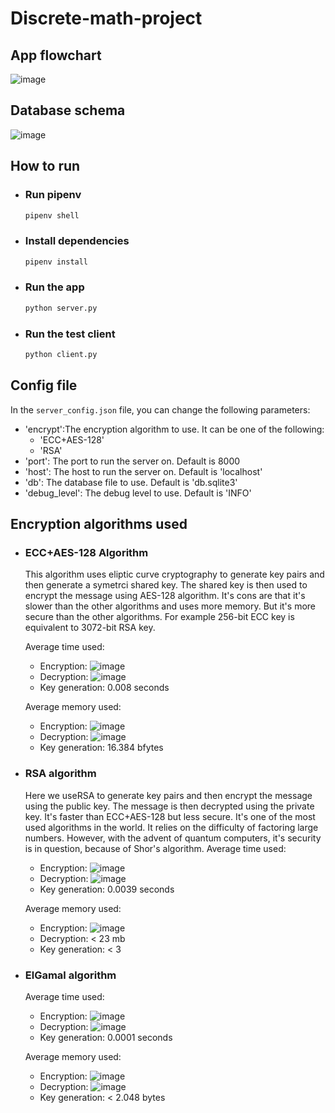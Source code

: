 # Discrete-math-project
## App flowchart
![image](imgs/app_flowchart.png)

## Database schema
![image](imgs/db_diagram.png)

## How to run
- ### Run pipenv
    ```bash
    pipenv shell
    ```
- ### Install dependencies
    ```bash
    pipenv install
    ```
- ### Run the app
    ```bash
    python server.py
    ```
- ### Run the test client
    ```bash
    python client.py
    ```

## Config file
In the `server_config.json` file, you can change the following parameters:
- 'encrypt':The encryption algorithm to use. It can be one of the following:
    - 'ECC+AES-128'
    - 'RSA'
- 'port': The port to run the server on. Default is 8000
- 'host': The host to run the server on. Default is 'localhost'
- 'db': The database file to use. Default is 'db.sqlite3'
- 'debug_level': The debug level to use. Default is 'INFO'


## Encryption algorithms used
- ### ECC+AES-128 Algorithm
    This algorithm uses eliptic curve cryptography to generate key pairs and then generate a symetrci shared key. The shared key is then used to encrypt the message using AES-128 algorithm.
    It's cons are that it's slower than the other algorithms and uses more memory. But it's more secure than the other algorithms.
    For example 256-bit ECC key is equivalent to 3072-bit RSA key.

    Average time used:
    - Encryption: ![image](imgs/ECC_enc_time.png)
    - Decryption: ![image](imgs/ECC_dec_time.png)
    - Key generation: 0.008 seconds

    Average memory used:
    - Encryption: ![image](imgs/ECC_enc_memory.png)
    - Decryption: ![image](imgs/ECC_dec_memory.png)
    - Key generation: 16.384 bfytes
- ### RSA algorithm
    Here we useRSA to generate key pairs and then encrypt the message using the public key. The message is then decrypted using the private key. It's faster than ECC+AES-128 but less secure.
    It's one of the most used algorithms in the world. It relies on the difficulty of factoring large numbers. However, with the advent of quantum computers, it's security is in question, because of Shor's algorithm.
    Average time used:
    - Encryption: ![image](imgs/RSA_enc_time.png)
    - Decryption: ![image](imgs/RSA_dec_time.png)
    - Key generation: 0.0039 seconds

    Average memory used:
    - Encryption: ![image](imgs/RSA_enc_memory.png)
    - Decryption: < 23 mb
    - Key generation: < 3 

- ### ElGamal algorithm
    Average time used:
    - Encryption: ![image](imgs/ElGamal_enc_time.png)
    - Decryption: ![image](imgs/ElGamal_dec_time.png)
    - Key generation: 0.0001 seconds

    Average memory used:
    - Encryption: ![image](imgs/ElGamal_enc_memory.png)
    - Decryption: ![image](imgs/ElGamal_dec_memory.png)
    - Key generation: < 2.048 bytes